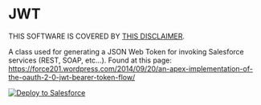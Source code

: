 # JWT

THIS SOFTWARE IS COVERED BY [THIS DISCLAIMER](https://raw.githubusercontent.com/thedges/Disclaimer/master/disclaimer.txt).

A class used for generating a JSON Web Token for invoking Salesforce services (REST, SOAP, etc...). Found at this page: https://force201.wordpress.com/2014/09/20/an-apex-implementation-of-the-oauth-2-0-jwt-bearer-token-flow/

<a href="https://githubsfdeploy.herokuapp.com">
  <img alt="Deploy to Salesforce"
       src="https://raw.githubusercontent.com/afawcett/githubsfdeploy/master/deploy.png">
</a>
